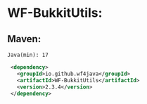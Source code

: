 # WF-BukkitUtils:
## Maven:
`Java(min): 17`
```xml
 <dependency>
   <groupId>io.github.wf4java</groupId>
   <artifactId>WF-BukkitUtils</artifactId>
   <version>2.3.4</version>
 </dependency>
```
